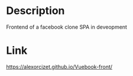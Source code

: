 # Description 
Frontend of a facebook clone SPA in deveopment

# Link
https://alexorcizet.github.io/Vuebook-front/
